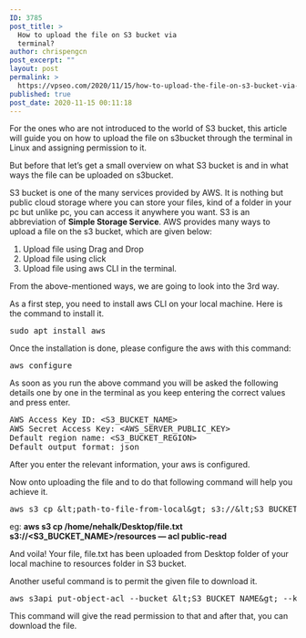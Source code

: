 ```yaml
---
ID: 3785
post_title: >
  How to upload the file on S3 bucket via
  terminal?
author: chrispengcn
post_excerpt: ""
layout: post
permalink: >
  https://vpseo.com/2020/11/15/how-to-upload-the-file-on-s3-bucket-via-terminal/
published: true
post_date: 2020-11-15 00:11:18
---
```

<p id="1542" class="gt gu eg gv b gw gx gy gz ha hb hc hd he hf hg hh hi hj hk hl hm hn ho hp hq db fc" data-selectable-paragraph="">For the ones who are not introduced to the world of S3 bucket, this article will guide you on how to upload the file on s3bucket through the terminal in Linux and assigning permission to it.</p>
<p id="35c9" class="gt gu eg gv b gw gx gy gz ha hb hc hd he hf hg hh hi hj hk hl hm hn ho hp hq db fc" data-selectable-paragraph="">But before that let’s get a small overview on what S3 bucket is and in what ways the file can be uploaded on s3bucket.</p>
<p id="7cc9" class="gt gu eg gv b gw gx gy gz ha hb hc hd he hf hg hh hi hj hk hl hm hn ho hp hq db fc" data-selectable-paragraph="">S3 bucket is one of the many services pr<span id="rmm">o</span>vided by AWS. It is nothing but public cloud storage where you can store your files, kind of a folder in your pc but unlike pc, you can access it anywhere you want. S3 is an abbreviation of <strong class="gv co">Simple Storage Service</strong>. AWS provides many ways to upload a file on the s3 bucket, which are given below:</p>

<ol class="">
 	<li id="f1f6" class="gt gu eg gv b gw gx gy gz ha hb hc hd he hf hg hh hi hj hk hl hm hn ho hp hq hr hs ht fc" data-selectable-paragraph="">Upload file using Drag and Drop</li>
 	<li id="9eae" class="gt gu eg gv b gw hu gy gz ha hv hc hd he hw hg hh hi hx hk hl hm hy ho hp hq hr hs ht fc" data-selectable-paragraph="">Upload file using click</li>
 	<li id="f67f" class="gt gu eg gv b gw hu gy gz ha hv hc hd he hw hg hh hi hx hk hl hm hy ho hp hq hr hs ht fc" data-selectable-paragraph="">Upload file using aws CLI in the terminal.</li>
</ol>
<p id="16bc" class="gt gu eg gv b gw gx gy gz ha hb hc hd he hf hg hh hi hj hk hl hm hn ho hp hq db fc" data-selectable-paragraph="">From the above-mentioned ways, we are going to look into the 3rd way.</p>
<p id="cce7" class="gt gu eg gv b gw gx gy gz ha hb hc hd he hf hg hh hi hj hk hl hm hn ho hp hq db fc" data-selectable-paragraph="">As a first step, you need to install aws CLI on your local machine. Here is the command to install it.</p>

<pre class="hz ia ib ic id ie if ig"><span id="efd7" class="fc ih ii eg ij b dd ik il s im" data-selectable-paragraph="">sudo apt install aws</span></pre>
<p id="d706" class="gt gu eg gv b gw gx gy gz ha hb hc hd he hf hg hh hi hj hk hl hm hn ho hp hq db fc" data-selectable-paragraph="">Once the installation is done, please configure the aws with this command:</p>

<pre class="hz ia ib ic id ie if ig"><span id="e20b" class="fc ih ii eg ij b dd ik il s im" data-selectable-paragraph="">aws configure</span></pre>
<p id="d471" class="gt gu eg gv b gw gx gy gz ha hb hc hd he hf hg hh hi hj hk hl hm hn ho hp hq db fc" data-selectable-paragraph="">As soon as you run the above command you will be asked the following details one by one in the terminal as you keep entering the correct values and press enter.</p>

<pre>AWS Access Key ID: &lt;S3_BUCKET_NAME&gt;
AWS Secret Access Key: &lt;AWS_SERVER_PUBLIC_KEY&gt;
Default region name: &lt;S3_BUCKET_REGION&gt;
Default output format: json</pre>
<p id="784e" class="gt gu eg gv b gw gx gy gz ha hb hc hd he hf hg hh hi hj hk hl hm hn ho hp hq db fc" data-selectable-paragraph="">After you enter the relevant information, your aws is configured.</p>
<p id="f08d" class="gt gu eg gv b gw gx gy gz ha hb hc hd he hf hg hh hi hj hk hl hm hn ho hp hq db fc" data-selectable-paragraph="">Now onto uploading the file and to do that following command will help you achieve it.</p>

<pre>aws s3 cp &amp;lt;path-to-file-from-local&amp;gt; s3://&amp;lt;S3_BUCKET_NAME&amp;gt;/&amp;lt;folder-name&amp;gt; --acl public-read</pre>
<p id="2216" class="gt gu eg gv b gw gx gy gz ha hb hc hd he hf hg hh hi hj hk hl hm hn ho hp hq db fc" data-selectable-paragraph="">eg: <strong class="gv co">aws s3 cp /home/nehalk/Desktop/file.txt s3://&lt;S3_BUCKET_NAME&gt;/resources — acl public-read</strong></p>
<p id="cafc" class="gt gu eg gv b gw gx gy gz ha hb hc hd he hf hg hh hi hj hk hl hm hn ho hp hq db fc" data-selectable-paragraph="">And voila! Your file, file.txt has been uploaded from Desktop folder of your local machine to resources folder in S3 bucket.</p>
<p id="5c27" class="gt gu eg gv b gw gx gy gz ha hb hc hd he hf hg hh hi hj hk hl hm hn ho hp hq db fc" data-selectable-paragraph="">Another useful command is to permit the given file to download it.</p>

<pre>aws s3api put-object-acl --bucket &amp;lt;S3_BUCKET_NAME&amp;gt; --key &amp;lt;path-to-file-on-s3-bucket&amp;gt; --acl public-read</pre>
<p id="516f" class="gt gu eg gv b gw gx gy gz ha hb hc hd he hf hg hh hi hj hk hl hm hn ho hp hq db fc" data-selectable-paragraph="">This command will give the read permission to that and after that, you can download the file.</p>